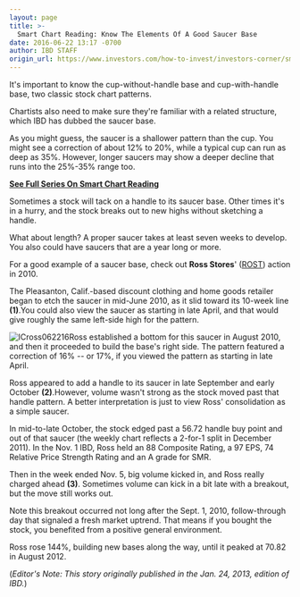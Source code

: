 ```yaml
---
layout: page
title: >-
  Smart Chart Reading: Know The Elements Of A Good Saucer Base
date: 2016-06-22 13:17 -0700
author: IBD STAFF
origin_url: https://www.investors.com/how-to-invest/investors-corner/smart-chart-reading-know-the-elements-of-a-good-saucer-base
---
```





It's important to know the cup-without-handle base and cup-with-handle base, two classic stock chart patterns.


Chartists also need to make sure they're familiar with a related structure, which IBD has dubbed the saucer base.


As you might guess, the saucer is a shallower pattern than the cup. You might see a correction of about 12% to 20%, while a typical cup can run as deep as 35%. However, longer saucers may show a deeper decline that runs into the 25%-35% range too.


[**See Full Series On Smart Chart Reading**](https://www.investors.com/how-to-read-stock-chart-patterns/)


Sometimes a stock will tack on a handle to its saucer base. Other times it's in a hurry, and the stock breaks out to new highs without sketching a handle.


What about length? A proper saucer takes at least seven weeks to develop. You also could have saucers that are a year long or more.


For a good example of a saucer base, check out **Ross Stores**' ([ROST](https://research.investors.com/quote.aspx?symbol=ROST)) action in 2010.


The Pleasanton, Calif.-based discount clothing and home goods retailer began to etch the saucer in mid-June 2010, as it slid toward its 10-week line **(1)**.You could also view the saucer as starting in late April, and that would give roughly the same left-side high for the pattern.


![ICross062216](https://www.investors.com/wp-content/uploads/2016/06/ICross062216-1024x542.jpg)Ross established a bottom for this saucer in August 2010, and then it proceeded to build the base's right side. The pattern featured a correction of 16% -- or 17%, if you viewed the pattern as starting in late April.


Ross appeared to add a handle to its saucer in late September and early October **(2)**.However, volume wasn't strong as the stock moved past that handle pattern. A better interpretation is just to view Ross' consolidation as a simple saucer.


In mid-to-late October, the stock edged past a 56.72 handle buy point and out of that saucer (the weekly chart reflects a 2-for-1 split in December 2011). In the Nov. 1 IBD, Ross held an 88 Composite Rating, a 97 EPS, 74 Relative Price Strength Rating and an A grade for SMR.


Then in the week ended Nov. 5, big volume kicked in, and Ross really charged ahead **(3)**. Sometimes volume can kick in a bit late with a breakout, but the move still works out.


Note this breakout occurred not long after the Sept. 1, 2010, follow-through day that signaled a fresh market uptrend. That means if you bought the stock, you benefited from a positive general environment.


Ross rose 144%, building new bases along the way, until it peaked at 70.82 in August 2012.


(*Editor's Note: This story originally published in the Jan. 24, 2013, edition of IBD.*)




